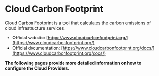 # Cloud Carbon Footprint

Cloud Carbon Footprint is a tool that calculates the carbon emissions of cloud infrastructure services.

* Official website: [https://www.cloudcarbonfootprint.org/](https://www.cloudcarbonfootprint.org/)
* Official documentation: [https://www.cloudcarbonfootprint.org/docs/](https://www.cloudcarbonfootprint.org/docs/)

**The following pages provide more detailed information on how to configure the Cloud Providers.**

